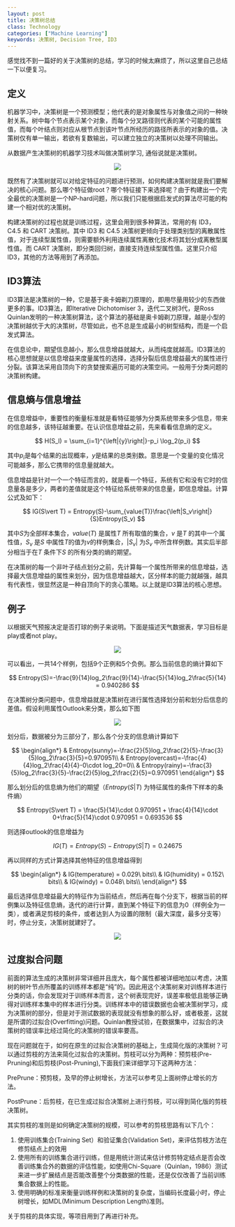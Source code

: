 ```yaml
---
layout: post
title: 决策树总结
class: Technology
categories: ["Machine Learning"]
keywords: 决策树, Decision Tree, ID3
---
```


感觉找不到一篇好的关于决策树的总结，学习的时候太麻烦了，所以这里自己总结一下以便复习。

## **定义**
机器学习中，决策树是一个预测模型；他代表的是对象属性与对象值之间的一种映射关系。树中每个节点表示某个对象，而每个分叉路径则代表的某个可能的属性值，而每个叶结点则对应从根节点到该叶节点所经历的路径所表示的对象的值。决策树仅有单一输出，若欲有复数输出，可以建立独立的决策树以处理不同输出。

从数据产生决策树的机器学习技术叫做决策树学习, 通俗说就是决策树。

<center><img src="/images/blog/decisionTree1.jpg"></center>

既然有了决策树就可以对给定特征的问题进行预测，如何构建决策树就是我们要解决的核心问题。那么哪个特征做root？哪个特征接下来选择呢？由于构建出一个完全最优的决策树是一个NP-hard问题，所以我们只能根据启发式的算法尽可能的构建一个相对优的决策树。

构建决策树的过程也就是训练过程，这里会用到很多种算法，常用的有 ID3，C4.5 和 CART 决策树。其中 ID3 和 C4.5 决策树更倾向于处理类别型的离散属性值，对于连续型属性值，则需要额外利用连续属性离散化技术将其划分成离散型属性值。而 CART 决策树，即分类回归树，直接支持连续型属性值。这里只介绍ID3，其他的方法等用到了再添加。

## **ID3算法**
ID3算法是决策树的一种，它是基于奥卡姆剃刀原理的，即用尽量用较少的东西做更多的事。ID3算法，即Iterative Dichotomiser 3，迭代二叉树3代，是Ross Quinlan发明的一种决策树算法，这个算法的基础是奥卡姆剃刀原理，越是小型的决策树越优于大的决策树，尽管如此，也不总是生成最小的树型结构，而是一个启发式算法。

在信息论中，期望信息越小，那么信息增益就越大，从而纯度就越高。ID3算法的核心思想就是以信息增益来度量属性的选择，选择分裂后信息增益最大的属性进行分裂。该算法采用自顶向下的贪婪搜索遍历可能的决策空间。一般用于分类问题的决策树构建。

## **信息熵与信息增益**
在信息增益中，重要性的衡量标准就是看特征能够为分类系统带来多少信息，带来的信息越多，该特征越重要。在认识信息增益之前，先来看看信息熵的定义。

$$
H(S_l) = \sum_{i=1}^{\left|{y}\right|}-p_i \log_2(p_i)
$$

其中$p_i$是每个结果的出现概率，$y$是结果的总类别数。意思是一个变量的变化情况可能越多，那么它携带的信息量就越大。

信息增益是针对一个一个特征而言的，就是看一个特征，系统有它和没有它时的信息量各是多少，两者的差值就是这个特征给系统带来的信息量，即信息增益。计算公式及如下：

$$
IG(S\vert T) = Entropy(S)-\sum_{value(T)}\frac{\left|S_v\right|}{S}Entropy(S_v)
$$

其中$S$为全部样本集合，$value(T)$ 是属性$T$ 所有取值的集合，$v$ 是$T$ 的其中一个属性值，$S_v$ 是$S$ 中属性$T$的值为$v$的样例集合，$\vert S_v \vert$ 为$S_v$ 中所含样例数。其实后半部分相当于在$T$ 条件下$S$ 的所有分类的熵的期望。

在决策树的每一个非叶子结点划分之前，先计算每一个属性所带来的信息增益，选择最大信息增益的属性来划分，因为信息增益越大，区分样本的能力就越强，越具有代表性，很显然这是一种自顶向下的贪心策略。以上就是ID3算法的核心思想。

## **例子**
以根据天气预报决定是否打球的例子来说明。下面是描述天气数据表，学习目标是play或者not play。

<center><img src="/images/blog/decisionTree2.jpg"></center>

可以看出，一共14个样例，包括9个正例和5个负例。那么当前信息的熵计算如下

$$
Entropy(S)=-\frac{9}{14}log_2\frac{9}{14}-\frac{5}{14}log_2\frac{5}{14} = 0.940286
$$

在决策树分类问题中，信息增益就是决策树在进行属性选择划分前和划分后信息的差值。假设利用属性Outlook来分类，那么如下图

<center><img src="/images/blog/decisionTree3.jpg"></center>

划分后，数据被分为三部分了，那么各个分支的信息熵计算如下

$$
\begin{align*}
& Entropy(sunny)=-\frac{2}{5}log_2\frac{2}{5}-\frac{3}{5}log_2\frac{3}{5}=0.970951\\
& Entropy(overcast)=-\frac{4}{4}log_2\frac{4}{4}-0\cdot log_20=0\\
& Entropy(rainy)=-\frac{3}{5}log_2\frac{3}{5}-\frac{2}{5}log_2\frac{2}{5}=0.970951
\end{align*}
$$

那么划分后的信息熵为他们的期望（$Entropy(S\vert T)$ 为特征属性的条件下样本的条件熵）

$$
Entropy(S\vert T) = \frac{5}{14}\cdot 0.970951 + \frac{4}{14}\cdot 0+\frac{5}{14}\cdot 0.970951 = 0.693536
$$

则选择outlook的信息增益为

$$
IG(T) = Entropy(S) - Entropy(S\vert T) = 0.24675
$$

再以同样的方式计算选择其他特征的信息增益得到

$$
\begin{align*}
& IG(temperature) = 0.029\ bits\\
& IG(humidity) = 0.152\ bits\\
& IG(windy) = 0.048\ bits\\
\end{align*}
$$

最后选择信息增益最大的特征作为当前结点，然后再在每个分支下，根据当前的样例集以及特征信息熵，迭代的进行计算，直到某个特征下的信息为0（样例全为一类），或者满足剪枝的条件，或者达到人为设置的限制（最大深度，最多分支等）时，停止分支，决策树就建好了。

<center><img src="/images/blog/decisionTree4.jpg"></center>

## **过度拟合问题**
前面的算法生成的决策树非常详细并且庞大，每个属性都被详细地加以考虑，决策树的树叶节点所覆盖的训练样本都是“纯”的。因此用这个决策树来对训练样本进行分类的话，你会发现对于训练样本而言，这个树表现完好，误差率极低且能够正确得对训练样本集中的样本进行分类。训练样本中的错误数据也会被决策树学习，成为决策树的部分，但是对于测试数据的表现就没有想象的那么好，或者极差，这就是所谓的过拟合(Overfitting)问题。Quinlan教授试验，在数据集中，过拟合的决策树的错误率比经过简化的决策树的错误率要高。



现在问题就在于，如何在原生的过拟合决策树的基础上，生成简化版的决策树？可以通过剪枝的方法来简化过拟合的决策树。剪枝可以分为两种：预剪枝(Pre-Pruning)和后剪枝(Post-Pruning),下面我们来详细学习下这两种方法：

PrePrune：预剪枝，及早的停止树增长，方法可以参考见上面树停止增长的方法。

PostPrune：后剪枝，在已生成过拟合决策树上进行剪枝，可以得到简化版的剪枝决策树。

其实剪枝的准则是如何确定决策树的规模，可以参考的剪枝思路有以下几个：

1. 使用训练集合(Training Set）和验证集合(Validation Set)，来评估剪枝方法在修剪结点上的效用
2. 使用所有的训练集合进行训练，但是用统计测试来估计修剪特定结点是否会改善训练集合外的数据的评估性能，如使用Chi-Square（Quinlan，1986）测试来进一步扩展结点是否能改善整个分类数据的性能，还是仅仅改善了当前训练集合数据上的性能。
3. 使用明确的标准来衡量训练样例和决策树的复杂度，当编码长度最小时，停止树增长，如MDL(Minimum Description Length)准则。

关于剪枝的具体实现，等项目用到了再进行补充。

